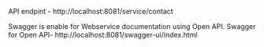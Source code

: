 API endpint - http://localhost:8081/service/contact

Swagger is enable for Webservice documentation using Open API.
Swagger for Open API- http://localhost:8081/swagger-ui/index.html

